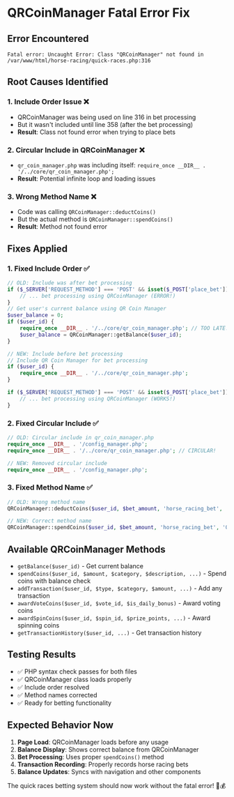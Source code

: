 # QRCoinManager Fatal Error Fix

## Error Encountered
```
Fatal error: Uncaught Error: Class "QRCoinManager" not found in /var/www/html/horse-racing/quick-races.php:316
```

## Root Causes Identified

### 1. **Include Order Issue** ❌
- QRCoinManager was being used on line 316 in bet processing
- But it wasn't included until line 358 (after the bet processing)
- **Result**: Class not found error when trying to place bets

### 2. **Circular Include in QRCoinManager** ❌
- `qr_coin_manager.php` was including itself: `require_once __DIR__ . '/../core/qr_coin_manager.php';`
- **Result**: Potential infinite loop and loading issues

### 3. **Wrong Method Name** ❌
- Code was calling `QRCoinManager::deductCoins()`
- But the actual method is `QRCoinManager::spendCoins()`
- **Result**: Method not found error

## Fixes Applied

### 1. **Fixed Include Order** ✅
```php
// OLD: Include was after bet processing
if ($_SERVER['REQUEST_METHOD'] === 'POST' && isset($_POST['place_bet']) && $user_id) {
    // ... bet processing using QRCoinManager (ERROR!)
}
// Get user's current balance using QR Coin Manager
$user_balance = 0;
if ($user_id) {
    require_once __DIR__ . '/../core/qr_coin_manager.php'; // TOO LATE!
    $user_balance = QRCoinManager::getBalance($user_id);
}

// NEW: Include before bet processing
// Include QR Coin Manager for bet processing
if ($user_id) {
    require_once __DIR__ . '/../core/qr_coin_manager.php';
}

if ($_SERVER['REQUEST_METHOD'] === 'POST' && isset($_POST['place_bet']) && $user_id) {
    // ... bet processing using QRCoinManager (WORKS!)
}
```

### 2. **Fixed Circular Include** ✅
```php
// OLD: Circular include in qr_coin_manager.php
require_once __DIR__ . '/config_manager.php';
require_once __DIR__ . '/../core/qr_coin_manager.php'; // CIRCULAR!

// NEW: Removed circular include
require_once __DIR__ . '/config_manager.php';
```

### 3. **Fixed Method Name** ✅
```php
// OLD: Wrong method name
QRCoinManager::deductCoins($user_id, $bet_amount, 'horse_racing_bet', 'Quick Race Bet: ' . strtoupper($bet_type));

// NEW: Correct method name
QRCoinManager::spendCoins($user_id, $bet_amount, 'horse_racing_bet', 'Quick Race Bet: ' . strtoupper($bet_type));
```

## Available QRCoinManager Methods

- `getBalance($user_id)` - Get current balance
- `spendCoins($user_id, $amount, $category, $description, ...)` - Spend coins with balance check
- `addTransaction($user_id, $type, $category, $amount, ...)` - Add any transaction
- `awardVoteCoins($user_id, $vote_id, $is_daily_bonus)` - Award voting coins
- `awardSpinCoins($user_id, $spin_id, $prize_points, ...)` - Award spinning coins
- `getTransactionHistory($user_id, ...)` - Get transaction history

## Testing Results

- ✅ PHP syntax check passes for both files
- ✅ QRCoinManager class loads properly
- ✅ Include order resolved
- ✅ Method names corrected
- ✅ Ready for betting functionality

## Expected Behavior Now

1. **Page Load**: QRCoinManager loads before any usage
2. **Balance Display**: Shows correct balance from QRCoinManager
3. **Bet Processing**: Uses proper `spendCoins()` method
4. **Transaction Recording**: Properly records horse racing bets
5. **Balance Updates**: Syncs with navigation and other components

The quick races betting system should now work without the fatal error! 🏇💰 